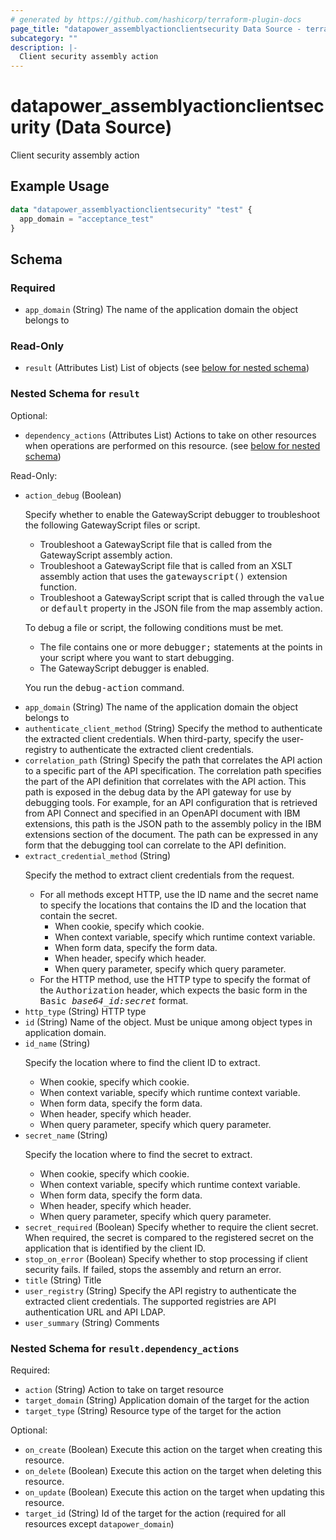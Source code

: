 ```yaml
---
# generated by https://github.com/hashicorp/terraform-plugin-docs
page_title: "datapower_assemblyactionclientsecurity Data Source - terraform-provider-datapower"
subcategory: ""
description: |-
  Client security assembly action
---
```


# datapower_assemblyactionclientsecurity (Data Source)

Client security assembly action

## Example Usage

```terraform
data "datapower_assemblyactionclientsecurity" "test" {
  app_domain = "acceptance_test"
}
```

<!-- schema generated by tfplugindocs -->
## Schema

### Required

- `app_domain` (String) The name of the application domain the object belongs to

### Read-Only

- `result` (Attributes List) List of objects (see [below for nested schema](#nestedatt--result))

<a id="nestedatt--result"></a>
### Nested Schema for `result`

Optional:

- `dependency_actions` (Attributes List) Actions to take on other resources when operations are performed on this resource. (see [below for nested schema](#nestedatt--result--dependency_actions))

Read-Only:

- `action_debug` (Boolean) <p>Specify whether to enable the GatewayScript debugger to troubleshoot the following GatewayScript files or script.</p><ul><li>Troubleshoot a GatewayScript file that is called from the GatewayScript assembly action.</li><li>Troubleshoot a GatewayScript file that is called from an XSLT assembly action that uses the <tt>gatewayscript()</tt> extension function.</li><li>Troubleshoot a GatewayScript script that is called through the <tt>value</tt> or <tt>default</tt> property in the JSON file from the map assembly action.</li></ul><p>To debug a file or script, the following conditions must be met.</p><ul><li>The file contains one or more <tt>debugger;</tt> statements at the points in your script where you want to start debugging.</li><li>The GatewayScript debugger is enabled.</li></ul><p>You run the <tt>debug-action</tt> command.</p>
- `app_domain` (String) The name of the application domain the object belongs to
- `authenticate_client_method` (String) Specify the method to authenticate the extracted client credentials. When third-party, specify the user-registry to authenticate the extracted client credentials.
- `correlation_path` (String) Specify the path that correlates the API action to a specific part of the API specification. The correlation path specifies the part of the API definition that correlates with the API action. This path is exposed in the debug data by the API gateway for use by debugging tools. For example, for an API configuration that is retrieved from API Connect and specified in an OpenAPI document with IBM extensions, this path is the JSON path to the assembly policy in the IBM extensions section of the document. The path can be expressed in any form that the debugging tool can correlate to the API definition.
- `extract_credential_method` (String) <p>Specify the method to extract client credentials from the request.</p><ul><li>For all methods except HTTP, use the ID name and the secret name to specify the locations that contains the ID and the location that contain the secret. <ul><li>When cookie, specify which cookie.</li><li>When context variable, specify which runtime context variable.</li><li>When form data, specify the form data.</li><li>When header, specify which header.</li><li>When query parameter, specify which query parameter.</li></ul></li><li>For the HTTP method, use the HTTP type to specify the format of the <tt>Authorization</tt> header, which expects the basic form in the <tt>Basic <i>base64_id:secret</i></tt> format.</li></ul>
- `http_type` (String) HTTP type
- `id` (String) Name of the object. Must be unique among object types in application domain.
- `id_name` (String) <p>Specify the location where to find the client ID to extract.</p><ul><li>When cookie, specify which cookie.</li><li>When context variable, specify which runtime context variable.</li><li>When form data, specify the form data.</li><li>When header, specify which header.</li><li>When query parameter, specify which query parameter.</li></ul>
- `secret_name` (String) <p>Specify the location where to find the secret to extract.</p><ul><li>When cookie, specify which cookie.</li><li>When context variable, specify which runtime context variable.</li><li>When form data, specify the form data.</li><li>When header, specify which header.</li><li>When query parameter, specify which query parameter.</li></ul>
- `secret_required` (Boolean) Specify whether to require the client secret. When required, the secret is compared to the registered secret on the application that is identified by the client ID.
- `stop_on_error` (Boolean) Specify whether to stop processing if client security fails. If failed, stops the assembly and return an error.
- `title` (String) Title
- `user_registry` (String) Specify the API registry to authenticate the extracted client credentials. The supported registries are API authentication URL and API LDAP.
- `user_summary` (String) Comments

<a id="nestedatt--result--dependency_actions"></a>
### Nested Schema for `result.dependency_actions`

Required:

- `action` (String) Action to take on target resource
- `target_domain` (String) Application domain of the target for the action
- `target_type` (String) Resource type of the target for the action

Optional:

- `on_create` (Boolean) Execute this action on the target when creating this resource.
- `on_delete` (Boolean) Execute this action on the target when deleting this resource.
- `on_update` (Boolean) Execute this action on the target when updating this resource.
- `target_id` (String) Id of the target for the action (required for all resources except `datapower_domain`)
